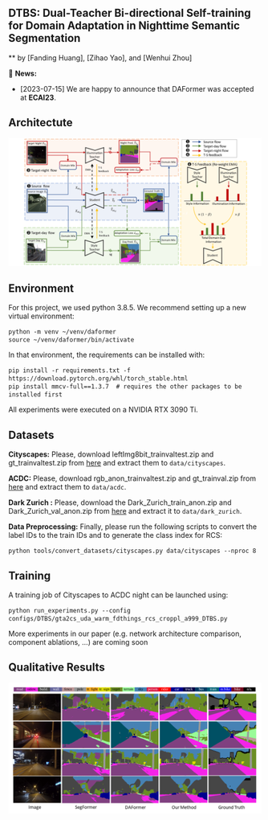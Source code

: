 ## DTBS: Dual-Teacher Bi-directional Self-training for Domain Adaptation in Nighttime Semantic Segmentation
** by [Fanding Huang], [Zihao Yao], and [Wenhui Zhou]

:bell: **News:**

* [2023-07-15] We are happy to announce that DAFormer was accepted at **ECAI23**.

## Architectute

![DTBS Architecture](resources/architecture.png)


## Environment

For this project, we used python 3.8.5. We recommend setting up a new virtual
environment:

```shell
python -m venv ~/venv/daformer
source ~/venv/daformer/bin/activate
```

In that environment, the requirements can be installed with:

```shell
pip install -r requirements.txt -f https://download.pytorch.org/whl/torch_stable.html
pip install mmcv-full==1.3.7  # requires the other packages to be installed first
```

All experiments were executed on a NVIDIA RTX 3090 Ti.

## Datasets

**Cityscapes:** Please, download leftImg8bit_trainvaltest.zip and
gt_trainvaltest.zip from [here](https://www.cityscapes-dataset.com/downloads/)
and extract them to `data/cityscapes`.

**ACDC:** Please, download rgb_anon_trainvaltest.zip and
gt_trainval.zip from [here](https://acdc.vision.ee.ethz.ch/download) and
extract them to `data/acdc`. 

**Dark Zurich :** Please, download the Dark_Zurich_train_anon.zip
and Dark_Zurich_val_anon.zip from
[here](https://www.trace.ethz.ch/publications/2019/GCMA_UIoU/) and extract it
to `data/dark_zurich`.

**Data Preprocessing:** Finally, please run the following scripts to convert the label IDs to the
train IDs and to generate the class index for RCS:

```shell
python tools/convert_datasets/cityscapes.py data/cityscapes --nproc 8
```


## Training

A training job of Cityscapes to ACDC night can be launched using:

```shell
python run_experiments.py --config configs/DTBS/gta2cs_uda_warm_fdthings_rcs_croppl_a999_DTBS.py
```

More experiments in our paper (e.g. network architecture comparison,
component ablations, ...) are coming soon

## Qualitative Results

![Comparasion](resources/comparison.png)
